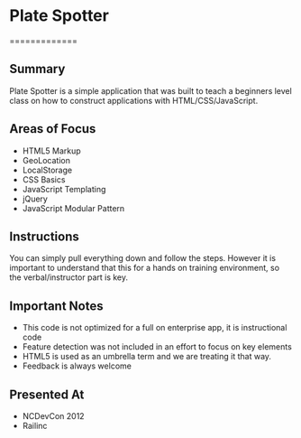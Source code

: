 # Plate Spotter
=============

## Summary
Plate Spotter is a simple application that was built to teach a beginners level class on how to construct applications with HTML/CSS/JavaScript.

## Areas of Focus
* HTML5 Markup
* GeoLocation
* LocalStorage
* CSS Basics
* JavaScript Templating
* jQuery
* JavaScript Modular Pattern

## Instructions
You can simply pull everything down and follow the steps.  However it is important to understand that this for a hands on training environment, so the verbal/instructor part is key.

## Important Notes
* This code is not optimized for a full on enterprise app, it is instructional code
* Feature detection was not included in an effort to focus on key elements
* HTML5 is used as an umbrella term and we are treating it that way.
* Feedback is always welcome

## Presented At
* NCDevCon 2012
* Railinc





